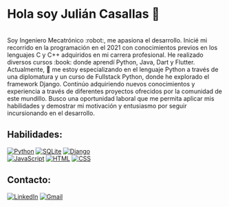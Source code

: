 # Hola soy Julián Casallas 👋
</br>
Soy Ingeniero Mecatrónico :robot:, me apasiona el desarrollo. Inicié mi recorrido en la programación en el 2021 con conocimientos previos en los lenguajes C y C++ adquiridos en mi carrera profesional. He realizado diversos cursos :book: donde aprendí Python, Java, Dart y Flutter. Actualmente, 🌱 me estoy especializando en el lenguaje Python a través de una diplomatura y un curso de Fullstack Python, donde he explorado el framework Django. Continúo adquiriendo nuevos conocimientos y experiencia a través de diferentes proyectos ofrecidos por la comunidad de este mundillo. Busco una oportunidad laboral que me permita aplicar mis habilidades y demostrar mi motivación y entusiasmo por seguir incursionando en el desarrollo.

## Habilidades:
[![Python](https://img.shields.io/badge/-Python-FFF700)]()
[![SQLite](https://img.shields.io/badge/-SQLite-FBFBFD)]()
[![Django](https://img.shields.io/badge/-Dajngo-green)]()
</br>
[![JavaScript](https://img.shields.io/badge/-JavaScript-orange)]()
[![HTML](https://img.shields.io/badge/-HTML-important)]()
[![CSS](https://img.shields.io/badge/-CSS-blue)]()

## Contacto:

[![LinkedIn](https://img.shields.io/badge/-Linkedin-0041CB)](https://www.linkedin.com/in/julian-david-casallas-bernal-83b44217a/)
[![Gmail](https://img.shields.io/badge/-Gmail-red)](julian.casallasb@gmail.com)
